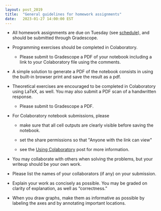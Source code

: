 ```yaml
---
layout: post_2019
title:  "General guidelines for homework assignments"
date:   2023-01-27 14:00:00 EST
---
```


- All homework assignments are due on Tuesday (see [schedule](http://cos485.github.io/2019/schedule/)), and should be submitted through Gradescope.  

- Programming exercises should be completed in Colaboratory.  

  - Please submit to Gradescope a PDF of your notebook including a link to your Colaboratory file using the comments.

- A simple solution to generate a PDF of the notebook consists in using the built-in browser print and save the result as a pdf.

- Theoretical exercises are encouraged to be completed in Colaboratory using LaTeX, as well. You may also submit a PDF scan of a handwritten response.

  - Please submit to Gradescope a PDF.
  
- For Colaboratory notebook submissions, please
 
  - make sure that all cell outputs are clearly visible before saving the notebook.
  
  - set the share permissions so that "Anyone with the link can view"
  
  - see the [Using Colaboratory](https://cos485.github.io/2019/02/12/using-colaboratory.html) post for more information.

- You may collaborate with others when solving the problems, but your writeup should be your own work.

- Please list the names of your collaborators (if any) on your submission.

- Explain your work as concisely as possible. You may be graded on clarity of explanation, as well as “correctness.”

- When you draw graphs, make them as informative as possible by labeling the axes and by annotating important locations.
